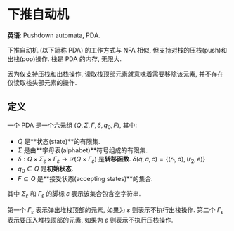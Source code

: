 # 下推自动机

**英语**: Pushdown automata, PDA.

下推自动机 (以下简称 PDA) 的工作方式与 NFA 相似, 但支持对栈的压栈(push)和出栈(pop)操作. 栈是 PDA 的内存, 无限大.

因为仅支持压栈和出栈操作, 读取栈顶部元素就意味着需要移除该元素, 并不存在仅读取栈头部元素的操作.

## 定义

一个 PDA 是一个六元组 $(Q, \Sigma, \Gamma, \delta, q_0, F)$, 其中:

- $Q$ 是**状态(state)**的有限集.
- $\Sigma$ 是由**字母表(alphabet)**符号组成的有限集.
- $\delta: Q \times \Sigma_\varepsilon \times \Gamma_\varepsilon \rightarrow \mathcal{P}(Q \times \Gamma_\varepsilon)$ 是**转移函数**. $\delta(q, a, c) = \{(r_1, d), (r_2, e)\}$
- $q_0 \in Q$ 是**初始状态**.
- $F \subseteq Q$ 是**接受状态(accepting states)**的集合.

其中 $\Sigma_\varepsilon$ 和 $\Gamma_\varepsilon$ 的脚标 $\varepsilon$ 表示该集合包含空字符串.

第一个 $\Gamma_\varepsilon$ 表示弹出堆栈顶部的元素, 如果为 $\varepsilon$ 则表示不执行出栈操作. 第二个 $\Gamma_\varepsilon$ 表示要压入堆栈顶部的元素, 如果为 $\varepsilon$ 则表示不执行压栈操作.
